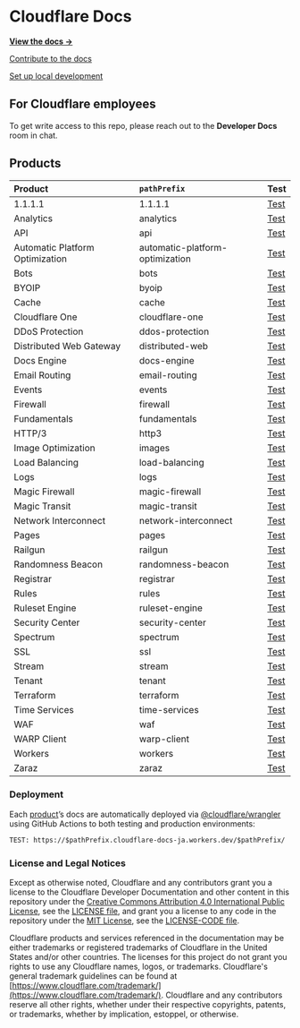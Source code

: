 # Cloudflare Docs

__[View the docs →](https://developers.cloudflare.com/docs/)__

[Contribute to the docs](https://developers.cloudflare.com/docs-engine/contributing/to-cloudflare-docs)

[Set up local development](https://developers.cloudflare.com/docs-engine/contributing/development-setup)

## For Cloudflare employees

To get write access to this repo, please reach out to the __Developer Docs__ room in chat.

## Products

| Product                 | `pathPrefix`         | Test                                                                                  |
| :---------------------- | :------------------- | :------------------------------------------------------------------------------------ |
| 1.1.1.1                 | 1.1.1.1              | [Test](https://1-1-1-1.cloudflare-docs-ja.workers.dev/1.1.1.1)                           |
| Analytics               | analytics            | [Test](https://analytics.cloudflare-docs-ja.workers.dev/analytics)                       |
| API                     | api                  | [Test](https://api.cloudflare-docs-ja.workers.dev/api)                                   |
| Automatic Platform Optimization | automatic-platform-optimization | [Test](https://automatic-platform-optimization.cloudflare-docs-ja.workers.dev/automatic-platform-optimization) |
| Bots                    | bots                 | [Test](https://bots.cloudflare-docs-ja.workers.dev/bots)                                 |
| BYOIP                   | byoip                | [Test](https://byoip.cloudflare-docs-ja.workers.dev/byoip)                               |
| Cache                   | cache                | [Test](https://cache.cloudflare-docs-ja.workers.dev/cache/)                               |
| Cloudflare One          | cloudflare-one       | [Test](https://cloudflare-one.cloudflare-docs-ja.workers.dev/cloudflare-one)             |
| DDoS Protection         | ddos-protection      | [Test](https://ddos-protection.cloudflare-docs-ja.workers.dev/ddos-protection)           |
| Distributed Web Gateway | distributed-web      | [Test](https://distributed-web.cloudflare-docs-ja.workers.dev/distributed-web)           |
| Docs Engine             | docs-engine          | [Test](https://docs-engine.cloudflare-docs-ja.workers.dev/docs-engine)                   |
| Email Routing           | email-routing        | [Test](https://email-routing.cloudflare-docs-ja.workers.dev/email-routing)               |
| Events                  | events               | [Test](https://events.cloudflare-docs-ja.workers.dev/events)                             |
| Firewall                | firewall             | [Test](https://firewall.cloudflare-docs-ja.workers.dev/firewall)                         |
| Fundamentals            | fundamentals         | [Test](https://fundamentals.cloudflare-docs-ja.workers.dev/fundamentals)                 |
| HTTP/3                  | http3                | [Test](https://http3.cloudflare-docs-ja.workers.dev/http3)                               |
| Image Optimization      | images               | [Test](https://images.cloudflare-docs-ja.workers.dev/images)                             |
| Load Balancing          | load-balancing       | [Test](https://load-balancing.cloudflare-docs-ja.workers.dev/load-balancing)             |
| Logs                    | logs                 | [Test](https://logs.cloudflare-docs-ja.workers.dev/logs)                                 |
| Magic Firewall          | magic-firewall        | [Test](https://magic-firewall.cloudflare-docs-ja.workers.dev/magic-firewall)            |
| Magic Transit           | magic-transit        | [Test](https://magic-transit.cloudflare-docs-ja.workers.dev/magic-transit)               |
| Network Interconnect    | network-interconnect | [Test](https://network-interconnect.cloudflare-docs-ja.workers.dev/network-interconnect) |
| Pages                   | pages                | [Test](https://pages.cloudflare-docs-ja.workers.dev/pages)                               |
| Railgun                 | railgun              | [Test](https://railgun.cloudflare-docs-ja.workers.dev/railgun)                           |
| Randomness Beacon       | randomness-beacon    | [Test](https://randomness-beacon.cloudflare-docs-ja.workers.dev/randomness-beacon)       |
| Registrar               | registrar            | [Test](https://registrar.cloudflare-docs-ja.workers.dev/registrar)                       |
| Rules                   | rules                | [Test](https://rules.cloudflare-docs-ja.workers.dev/rules)                               |
| Ruleset Engine          | ruleset-engine       | [Test](https://ruleset-engine.cloudflare-docs-ja.workers.dev/ruleset-engine)             |
| Security Center         | security-center      | [Test](https://security-center.cloudflare-docs-ja.workers.dev/security-center)           |
| Spectrum                | spectrum             | [Test](https://spectrum.cloudflare-docs-ja.workers.dev/spectrum)                         |
| SSL                     | ssl                  | [Test](https://ssl.cloudflare-docs-ja.workers.dev/ssl)                                   |
| Stream                  | stream               | [Test](https://stream.cloudflare-docs-ja.workers.dev/stream)                             |
| Tenant                  | tenant               | [Test](https://tenant.cloudflare-docs-ja.workers.dev/tenant)                             |
| Terraform               | terraform            | [Test](https://terraform.cloudflare-docs-ja.workers.dev/terraform)                       |
| Time Services           | time-services        | [Test](https://time-services.cloudflare-docs-ja.workers.dev/time-services)               |
| WAF                     | waf                  | [Test](https://waf.cloudflare-docs-ja.workers.dev/waf)                                   |
| WARP Client             | warp-client          | [Test](https://warp-client.cloudflare-docs-ja.workers.dev/warp-client)                   |
| Workers                 | workers              | [Test](https://workers.cloudflare-docs-ja.workers.dev/workers)                           |
| Zaraz                   | zaraz                | [Test](https://zaraz.cloudflare-docs-ja.workers.dev/zaraz)                               |

### Deployment

Each [product](https://github.com/cloudflare/cloudflare-docs/tree/production/products)’s docs are automatically deployed via [@cloudflare/wrangler](https://github.com/cloudflare/wrangler) using GitHub Actions to both testing and production environments:

```txt
TEST: https://$pathPrefix.cloudflare-docs-ja.workers.dev/$pathPrefix/
```
### License and Legal Notices

Except as otherwise noted, Cloudflare and any contributors grant you a license to the Cloudflare Developer Documentation and other content in this repository under the [Creative Commons Attribution 4.0 International Public License](https://creativecommons.org/licenses/by/4.0/legalcode), see the [LICENSE file](https://github.com/cloudflare/cloudflare-docs/blob/production/LICENSE), and grant you a license to any code in the repository under the [MIT License](https://opensource.org/licenses/MIT), see the [LICENSE-CODE file](https://github.com/cloudflare/cloudflare-docs/blob/production/LICENSE-CODE).

Cloudflare products and services referenced in the documentation may be either trademarks or registered trademarks of Cloudflare in the United States and/or other countries. The licenses for this project do not grant you rights to use any Cloudflare names, logos, or trademarks. Cloudflare's general trademark guidelines can be found at [https://www.cloudflare.com/trademark/](https://www.cloudflare.com/trademark/).
Cloudflare and any contributors reserve all other rights, whether under their respective copyrights, patents, or trademarks, whether by implication, estoppel, or otherwise.

